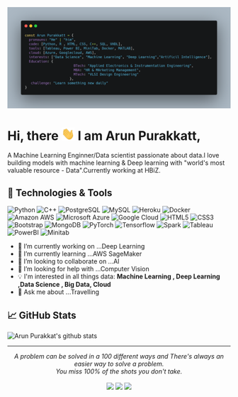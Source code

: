 
![Header](https://github.com/Arun-purakkatt/Arun-purakkatt/blob/master/My_header_readme.png "Header")

# Hi, there <img src= https://github.com/Arun-purakkatt/Arun-purakkatt/blob/master/wave.gif width="30px"> I am Arun Purakkatt,


A Machine Learning Enginner/Data scientist passionate about data.I love building models with machine learning & Deep learning with "world's most valuable resource - Data".Currently working at HBiZ.


##  🔧 Technologies & Tools

![Python](https://img.shields.io/badge/-Python-black?style=flat-square&logo=Python)
![C++](https://img.shields.io/badge/-C++-00599C?style=flat-square&logo=c)
![PostgreSQL](https://img.shields.io/badge/-PostgreSQL-336791?style=flat-square&logo=postgresql)
![MySQL](https://img.shields.io/badge/-MySQL-black?style=flat-square&logo=mysql)
![Heroku](https://img.shields.io/badge/-Heroku-430098?style=flat-square&logo=heroku)
![Docker](https://img.shields.io/badge/-Docker-black?style=flat-square&logo=docker)
![Amazon AWS](https://img.shields.io/badge/Amazon%20AWS-232F3E?style=flat-square&logo=amazon-aws)
![Microsoft Azure](https://img.shields.io/badge/Microsoft%20Azure-232F7E?style=flat-square&logo=microsoft-azure)
![Google Cloud](https://img.shields.io/badge/Google%20Cloud-black?style=flat-square&logo=google-cloud)
![HTML5](https://img.shields.io/badge/-HTML5-E34F26?style=flat-square&logo=html5&logoColor=white)
![CSS3](https://img.shields.io/badge/-CSS3-1572B6?style=flat-square&logo=css3)
![Bootstrap](https://img.shields.io/badge/-Bootstrap-563D7C?style=flat-square&logo=bootstrap)
![MongoDB](https://img.shields.io/badge/-MongoDB-black?style=flat-square&logo=mongodb)
![PyTorch](https://img.shields.io/badge/-PyTorch-black?style=flat-square&logo=pytorch)
![Tensorflow](https://img.shields.io/badge/-Tensorflow-black?style=flat-square&logo=tensorflow)
![Spark](https://img.shields.io/badge/-Spark-black?style=flat-square&logo=spark)
![Tableau](https://img.shields.io/badge/-Tableau-black?style=flat-square&logo=tableau)
![PowerBI](https://img.shields.io/badge/-PowerBI-black?style=flat-square&logo=powerbi)
![Minitab](https://img.shields.io/badge/-Minitab-black?style=flat-square&logo=minitab)



- 🔭 I’m currently working on ...Deep Learning
- 🌱 I’m currently learning ...AWS SageMaker
- 👯 I’m looking to collaborate on ...AI
- 🤔 I’m looking for help with ...Computer Vision
- :bulb: I'm interested in all things data: **Machine Learning , Deep Learning ,Data Science , Big Data, Cloud**
- 💬 Ask me about ...Travelling


## &#x1f4c8; GitHub Stats

![Arun Purakkat's github stats](https://github-readme-stats.vercel.app/api?username=Arun-Purakkatt&show_icons=true&title_color=fff&icon_color=79ff97&text_color=9f9f9f&bg_color=151515&count_private=true)

<hr>
<p align="center">
   <i>A problem can be solved in a 100 different ways and There's always an easier way to solve a problem.</i>
   <br>
   <i>You miss 100% of the shots you don't take.</i>
   <br>
<br>	
<a target="_blank" href="https://www.linkedin.com/in/arun-purakkatt-mba-m-tech-31429367/"><img src="https://img.shields.io/badge/-LinkedIn-0077B5?style=for-the-badge&logo=Linkedin&logoColor=white"></img></a>
<a target="_blank" href="mailto:arun.purakkatt@gmail.com"><img src="https://img.shields.io/badge/-Gmail-D14836?style=for-the-badge&logo=Gmail&logoColor=white"></img></a>
<a target="_blank" href="https://medium.com/@arun.purakkatt"><img src="https://img.shields.io/badge/-Medium-12100E?style=for-the-badge&logo=Medium&logoColor=white"></img></a>
<br>
</p>   








